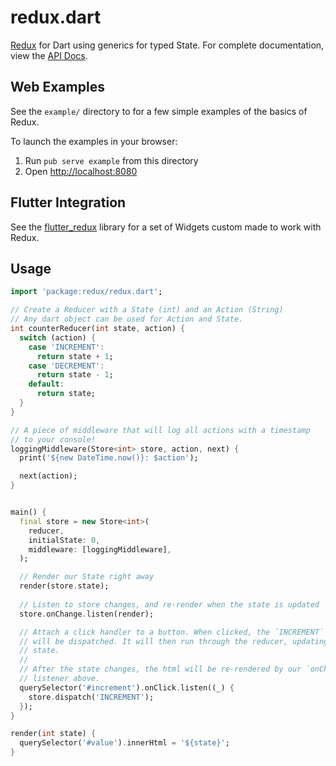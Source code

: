 # redux.dart

[Redux](http://redux.js.org/) for Dart using generics for typed State. For complete documentation, view the [API Docs](https://www.dartdocs.org/documentation/redux/latest/).

## Web Examples

See the `example/` directory to for a few simple examples of the basics of Redux.

To launch the examples in your browser:

  1. Run `pub serve example` from this directory
  2. Open [http://localhost:8080](http://localhost:8080)

## Flutter Integration

See the [flutter_redux](https://pub.dartlang.org/packages/flutter_redux) library for a set of Widgets custom made to work with Redux.

## Usage

```dart
import 'package:redux/redux.dart';

// Create a Reducer with a State (int) and an Action (String)
// Any dart object can be used for Action and State.
int counterReducer(int state, action) {
  switch (action) {
    case 'INCREMENT':
      return state + 1;
    case 'DECREMENT':
      return state - 1;
    default:
      return state;
  }
}

// A piece of middleware that will log all actions with a timestamp
// to your console!
loggingMiddleware(Store<int> store, action, next) {
  print('${new DateTime.now()}: $action');

  next(action);
}


main() {
  final store = new Store<int>(
    reducer, 
    initialState: 0, 
    middleware: [loggingMiddleware],
  );

  // Render our State right away
  render(store.state);
  
  // Listen to store changes, and re-render when the state is updated
  store.onChange.listen(render);

  // Attach a click handler to a button. When clicked, the `INCREMENT` action
  // will be dispatched. It will then run through the reducer, updating the 
  // state.
  //
  // After the state changes, the html will be re-rendered by our `onChange`
  // listener above. 
  querySelector('#increment').onClick.listen((_) {
    store.dispatch('INCREMENT');
  });
}

render(int state) {
  querySelector('#value').innerHtml = '${state}';
}
```
